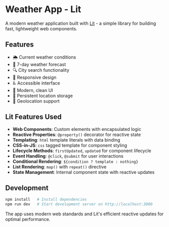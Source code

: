 # Weather App - Lit

A modern weather application built with [Lit](https://lit.dev/) - a simple library for building fast, lightweight web components.

## Features

- 🌦️ Current weather conditions
- 📅 7-day weather forecast  
- 🔍 City search functionality
- 📱 Responsive design
- ♿ Accessible interface
- 🎨 Modern, clean UI
- 💾 Persistent location storage
- 📍 Geolocation support

## Lit Features Used

- **Web Components**: Custom elements with encapsulated logic
- **Reactive Properties**: `@property()` decorator for reactive state
- **Templating**: `html` template literals with data binding
- **CSS-in-JS**: `css` tagged template for component styling
- **Lifecycle Methods**: `firstUpdated`, `updated` for component lifecycle
- **Event Handling**: `@click`, `@submit` for user interactions
- **Conditional Rendering**: `${condition ? template : nothing}`
- **List Rendering**: `map()` with `repeat()` directive
- **State Management**: Internal component state with reactive updates

## Development

```bash
npm install   # Install dependencies
npm run dev   # Start development server on http://localhost:3000
```

The app uses modern web standards and Lit's efficient reactive updates for optimal performance.